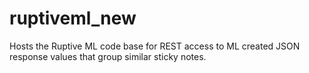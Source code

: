 # ruptiveml_new
Hosts the Ruptive ML code base for REST access to ML created JSON response values that group similar sticky notes.
